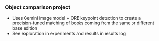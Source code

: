 ### Object comparison project
- Uses Gemini image model + ORB keypoint detection to create a precision-tuned matching of books coming from the same or different base edition
- See exploration in experiments and results in results log
